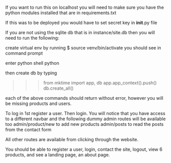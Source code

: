 If you want to run this on localhost you will need to make sure you have the python
modules installed that are in requirements.txt

If this was to be deployed you would have to set secret key in **init**.py file

If you are not using the sqlite db that is in instance/site.db then you will need to run
the following:

create virtual env by running
$ source venv/bin/activate
you should see <venv> in command prompt

enter python shell
python

then create db by typing

> > > from mktime import app, db
> > > app.app_context().push()
> > > db.create_all()

each of the above commands should return without error, however you will be missing products and users.

To log in 1st register a user.
Then login.
You will notice that you have access to a different navbar
and the following dummy admin routes will be available too
admin/product/new to add new products
admin/posts to read the posts from the contact form

All other routes are available from clicking through the website.

You should be able to register a user, login, contact the site, logout, view 6 products,
and see a landing page, an about page.
